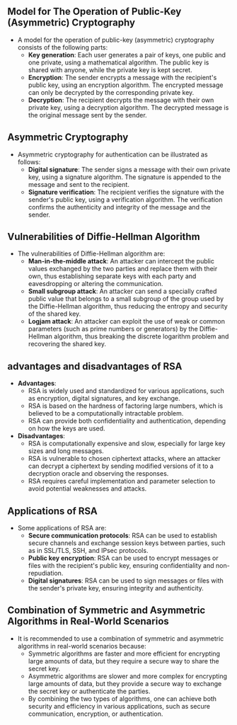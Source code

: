 ##  Model for The Operation of Public-Key (Asymmetric) Cryptography
- A model for the operation of public-key (asymmetric) cryptography consists of the following parts:
    - **Key generation**: Each user generates a pair of keys, one public and one private, using a mathematical algorithm. The public key is shared with anyone, while the private key is kept secret.
    - **Encryption**: The sender encrypts a message with the recipient's public key, using an encryption algorithm. The encrypted message can only be decrypted by the corresponding private key.
    - **Decryption**: The recipient decrypts the message with their own private key, using a decryption algorithm. The decrypted message is the original message sent by the sender.

## Asymmetric Cryptography
- Asymmetric cryptography for authentication can be illustrated as follows:
    - **Digital signature**: The sender signs a message with their own private key, using a signature algorithm. The signature is appended to the message and sent to the recipient.
    - **Signature verification**: The recipient verifies the signature with the sender's public key, using a verification algorithm. The verification confirms the authenticity and integrity of the message and the sender.

## Vulnerabilities of Diffie-Hellman Algorithm
- The vulnerabilities of Diffie-Hellman algorithm are:
    - **Man-in-the-middle attack**: An attacker can intercept the public values exchanged by the two parties and replace them with their own, thus establishing separate keys with each party and eavesdropping or altering the communication.
    - **Small subgroup attack**: An attacker can send a specially crafted public value that belongs to a small subgroup of the group used by the Diffie-Hellman algorithm, thus reducing the entropy and security of the shared key.
    - **Logjam attack**: An attacker can exploit the use of weak or common parameters (such as prime numbers or generators) by the Diffie-Hellman algorithm, thus breaking the discrete logarithm problem and recovering the shared key.

## advantages and disadvantages of RSA
- **Advantages**:
    - RSA is widely used and standardized for various applications, such as encryption, digital signatures, and key exchange.
    - RSA is based on the hardness of factoring large numbers, which is believed to be a computationally intractable problem.
    - RSA can provide both confidentiality and authentication, depending on how the keys are used.
- **Disadvantages**:
    - RSA is computationally expensive and slow, especially for large key sizes and long messages.
    - RSA is vulnerable to chosen ciphertext attacks, where an attacker can decrypt a ciphertext by sending modified versions of it to a decryption oracle and observing the responses.
    - RSA requires careful implementation and parameter selection to avoid potential weaknesses and attacks.

## Applications of RSA
- Some applications of RSA are:
    - **Secure communication protocols**: RSA can be used to establish secure channels and exchange session keys between parties, such as in SSL/TLS, SSH, and IPsec protocols.
    - **Public key encryption**: RSA can be used to encrypt messages or files with the recipient's public key, ensuring confidentiality and non-repudiation.
    - **Digital signatures**: RSA can be used to sign messages or files with the sender's private key, ensuring integrity and authenticity.

## Combination of Symmetric and Asymmetric Algorithms in Real-World Scenarios
- It is recommended to use a combination of symmetric and asymmetric algorithms in real-world scenarios because:
    - Symmetric algorithms are faster and more efficient for encrypting large amounts of data, but they require a secure way to share the secret key.
    - Asymmetric algorithms are slower and more complex for encrypting large amounts of data, but they provide a secure way to exchange the secret key or authenticate the parties.
    - By combining the two types of algorithms, one can achieve both security and efficiency in various applications, such as secure communication, encryption, or authentication.
